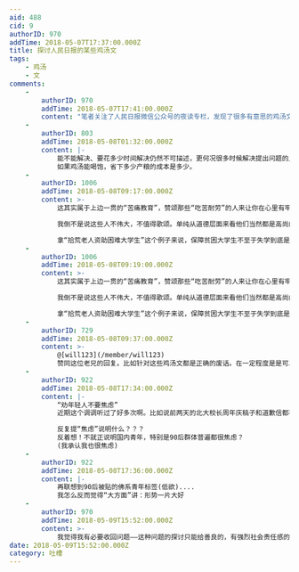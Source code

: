 ```yaml
---
aid: 488
cid: 9
authorID: 970
addTime: 2018-05-07T17:37:00.000Z
title: 探讨人民日报的某些鸡汤文
tags:
    - 鸡汤
    - 文
comments:
    -
        authorID: 970
        addTime: 2018-05-07T17:41:00.000Z
        content: "笔者关注了人民日报微信公众号的夜读专栏，发现了很多有意思的鸡汤文\U0001F414总是在围绕着放弃焦虑和痛苦，积极面对生活之类的——有没有舆论导向的作用，平复一下国民燥热不满的心灵。假设真有这层意思，真正把老百姓的难事解决了不比发一些软文委婉回避问题更好吗？"
    -
        authorID: 803
        addTime: 2018-05-08T01:32:00.000Z
        content: |-
            能不能解决、要花多少时间解决仍然不可描述，更何况很多时候解决提出问题的人比解决问题本身简单多了。  
            如果鸡汤能喝饱，省下多少产粮的成本是多少。
    -
        authorID: 1006
        addTime: 2018-05-08T09:17:00.000Z
        content: >-
            这其实属于上边一贯的“苦痛教育”，赞颂那些“吃苦耐劳”的人来让你在心里有牢骚时闭嘴。诸如什么“拾荒老人赞助贫困人群”、“子女无怨无悔照看瘫痪父母”。感动中国就是这种套路。找一个生活很艰苦的人，告诉全国观众她是如何无私奉献帮助另一个(群)过得更艰苦的人。总结一下就是“弱势群体帮助弱势群体的励志故事”，甚至所谓“雷锋精神”也多少带走这种色彩。  

            我倒不是说这些人不伟大，不值得歌颂。单纯从道德层面来看他们当然都是高尚的人。但作为政府，一味歌颂苦难，告诉人们对于艰苦的现实，要忍受，要坚持，因为只有这样这才是高尚的。这种宣传手法是很有问题的。  

            拿“拾荒老人资助困难大学生”这个例子来说，保障贫困大学生不至于失学到底是谁的责任？想明白这一点很多问题你就懂了。对治理者来说，“弱势群体帮助弱势群体”这种事发生在社会上，是耻辱不是榜样。
    -
        authorID: 1006
        addTime: 2018-05-08T09:19:00.000Z
        content: >-
            这其实属于上边一贯的“苦痛教育”，赞颂那些“吃苦耐劳”的人来让你在心里有牢骚时闭嘴。诸如什么“拾荒老人赞助贫困人群”、“子女无怨无悔照看瘫痪父母”。感动中国就是这种套路。找一个生活很艰苦的人，告诉全国观众她是如何无私奉献帮助另一个(群)过得更艰苦的人。总结一下就是“弱势群体帮助弱势群体的励志故事”，甚至所谓“雷锋精神”也多少带走这种色彩。  

            我倒不是说这些人不伟大，不值得歌颂。单纯从道德层面来看他们当然都是高尚的人。但作为政府，一味歌颂苦难，告诉人们对于艰苦的现实，要忍受，要坚持，因为只有这样这才是高尚的。这种宣传手法是很有问题的。  

            拿“拾荒老人资助困难大学生”这个例子来说，保障贫困大学生不至于失学到底是谁的责任？想明白这一点很多问题你就懂了。对治理者来说，“弱势群体帮助弱势群体”这种事发生在社会上，是耻辱不是榜样。
    -
        authorID: 729
        addTime: 2018-05-08T09:37:00.000Z
        content: >-
            @[will123](/member/will123)
            赞同这位老兄的回复。比如针对这些鸡汤文都是正确的废话。在一定程度是是可以帮助人们在心理层面得到一些安慰。但也有上述类似“苦痛教育”的感觉。从古至今的儒家教育其实也是差不多的，统治者选择儒家一定是有原因的。比如儒家的中庸之道，吾日三省吾身，见贤思齐焉，见不贤则内自省也，就是让你多反思自己的问题，不要去考虑统治者的原因，维护皇权政体的稳定。
    -
        authorID: 922
        addTime: 2018-05-08T17:34:00.000Z
        content: |-
            “劝年轻人不要焦虑”  
            近期这个调调听过了好多次啊。比如说前两天的北大校长周年庆稿子和道歉信都有提到。

            反复提“焦虑”说明什么？？？  
            反着想！不就正说明国内青年，特别是90后群体普遍都很焦虑？  
            (我承认我也很焦虑)
    -
        authorID: 922
        addTime: 2018-05-08T17:36:00.000Z
        content: |-
            再联想到90后被贴的佛系青年标签(低欲)....  
            我怎么反而觉得“大方面”讲：形势一片大好
    -
        authorID: 970
        addTime: 2018-05-09T15:52:00.000Z
        content: >-
            我觉得我有必要收回问题——这种问题的探讨只能给善良的，有强烈社会责任感的人带来更大的焦虑，更大的烦恼——一个好人你不应该让他或她背着更大的十字架去前行。
date: 2018-05-09T15:52:00.000Z
category: 吐槽
---
```



